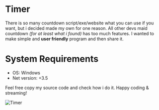 # Timer
There is so many countdown script/exe/website what you can use if you want, but i decided made my own for one reason.
All other devs maid countdown _(for at least what i found)_ has too much features. I wanted to make simple and **user friendly** program and then share it.

# System Requirements
* OS: Windows
* Net version: +3.5

Feel free copy my source code and check how i do it.
Happy coding & streaming!

![Timer](https://i.imgur.com/saXZAQK.png)
